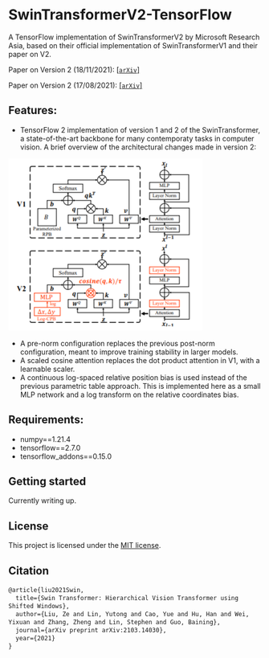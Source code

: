 # SwinTransformerV2-TensorFlow

A TensorFlow implementation of SwinTransformerV2 by Microsoft Research Asia, based on their official implementation of SwinTransformerV1 and their paper on V2. 

Paper on Version 2 (18/11/2021): [[`arXiv`]](https://arxiv.org/pdf/2103.14030.pdf)

Paper on Version 2 (17/08/2021): [[`arXiv`]](https://arxiv.org/pdf/2103.14030.pdf)

## Features:
* TensorFlow 2 implementation of version 1 and 2 of the SwinTransformer, a state-of-the-art backbone for many contemporaty tasks in computer vision. A brief overview of the architectural
changes made in version 2:

![Changes in Version 2](https://github.com/phantng/SwinTransformerV2-TensorFlow/blob/master/changes_in_v2.png?raw=true)

* A pre-norm configuration replaces the previous post-norm configuration, meant to improve training stability in larger models. 
* A scaled cosine attention replaces the dot product attention in V1, with a learnable scaler. 
* A continuous log-spaced relative position bias is used instead of the previous parametric table approach. This is implemented here as a small MLP network and a log transform
on the relative coordinates bias. 

## Requirements:
* numpy==1.21.4
* tensorflow==2.7.0
* tensorflow_addons==0.15.0

## Getting started
Currently writing up. 

## License

This project is licensed under the [MIT license](https://github.com/phantng/SwinTransformerV2-TensorFlow/blob/main/LICENSE).

## Citation
```
@article{liu2021Swin,
  title={Swin Transformer: Hierarchical Vision Transformer using Shifted Windows},
  author={Liu, Ze and Lin, Yutong and Cao, Yue and Hu, Han and Wei, Yixuan and Zhang, Zheng and Lin, Stephen and Guo, Baining},
  journal={arXiv preprint arXiv:2103.14030},
  year={2021}
}
```
